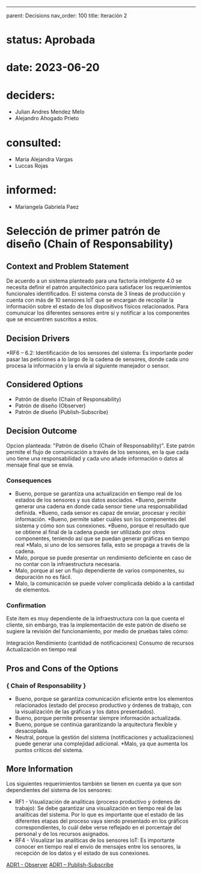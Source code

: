 ---
parent: Decisions
nav_order: 100
title: Iteración 2

# status: Aprobada 
# date: 2023-06-20
# deciders: 
  * Julian Andres Mendez Melo
  * Alejandro Ahogado Prieto 
# consulted: 
  * Maria Alejandra Vargas
  * Luccas Rojas
# informed:
  * Mariangela Gabriela Paez

# Selección de primer patrón de diseño (Chain of Responsability)

## Context and Problem Statement
De acuerdo a un sistema planteado para una factoría inteligente 4.0 se necesita definir el patrón arquitectónico para satisfacer los requerimientos funcionales identificados. El sistema consta de 3 líneas de producción y cuenta con más de 10 sensores IoT que se encargan de recopilar la información sobre el estado de los dispositivos físicos relacionados.
Para comunuicar los diferentes sensores entre sí y notificar a los componentes que se encuentren suscritos a estos. 

## Decision Drivers
*RF6 – 6.2: Identificación de los sensores del sistema: Es importante poder pasar las peticiones a lo largo de la cadena de sensores, donde cada uno procesa la información y la envía al siguiente manejador o sensor. 

## Considered Options

* Patrón de diseño (Chain of Responsability)
* Patrón de diseño (Observer)
* Patrón de diseño (Publish-Subscribe)
## Decision Outcome
Opcion planteada: "Patrón de diseño (Chain of Responsability)". Este patrón permite el flujo de comunicación a través de los sensores, en la que cada uno tiene una responsabilidad y cada uno añade información o datos al mensaje final que se envía.

### Consequences
* Bueno, porque se garantiza una actualización en tiempo real de los estados de los sensores y sus datos asociados.
*Bueno, permite generar una cadena en donde cada sensor tiene una responsabilidad definida.
*Bueno, cada sensor es capaz de enviar, procesar y recibir información. 
*Bueno, permite saber cuáles son los componentes del sistema y cómo son sus conexiones. 
*Bueno, porque el resultado que se obtiene al final de la cadena puede ser utilizado por otros componentes, teniendo así que se puedan generar gráficas en tiempo real
*Malo, si uno de los sensores falla, esto se propaga a través de la cadena. 
* Malo, porque se puede presentar un rendimiento deficiente en caso de no contar con la infraestructura necesaria.
* Malo, porque al ser un flujo dependiente de varios componentes, su depuración no es fácil.
* Malo, la comunicación se puede volver complicada debido a la cantidad de elementos. 
   
### Confirmation
Este item es muy dependiente de la infraestructura con la que cuenta el cliente, sin embargo, tras la implementación de este patrón de diseño se sugiere la revisión del funcionamiento, por medio de pruebas tales cómo:

Integración
Rendimiento (cantidad de notificaciones)
Consumo de recursos
Actualización en tiempo real

## Pros and Cons of the Options

### { Chain of Responsability }

* Bueno, porque se garantiza comunicación eficiente entre los elementos relacionados (estado del proceso productivo y órdenes de trabajo, con la visualización de las gráficas y los datos presentados).
* Bueno, porque permite presentar siempre información actualizada.
* Bueno, porque se continúa garantizando la arquitectura flexible y desacoplada.
* Neutral, porque la gestión del sistema (notificaciones y actualizaciones) puede generar una complejidad adicional.
*Malo, ya que aumenta los puntos críticos del sistema. 
## More Information
Los siguientes requerimientos también se tienen en cuenta ya que son dependientes del sistema de los sensores:
* RF1 - Visualización de analíticas (proceso productivo y órdenes de trabajo): Se debe garantizar una visualización en tiempo real de las analíticas del sistema. Por lo que es importante que el estado de las diferentes etapas del proceso vaya siendo presentado en los gráficos correspondientes, lo cuál debe verse reflejado en el porcentaje del personal y de los recursos asignados.
* RF4 - Visualizar las analíticas de los sensores IoT: Es importante conocer en tiempo real el envío de mensajes entre los sensores, la recepción de los datos y el estado de sus conexiones.

[ADR1 - Observer](https://github.com/luccasrojas/ANT_Taller1/blob/Senior-Iteracion1/Iteracion2_ADR_2.md)
[ADR1 – Publish-Subscribe](https://github.com/luccasrojas/ANT_Taller1/blob/Senior-Iteracion1/iteraci%C3%B3n2_ADR_2_A1.md)

